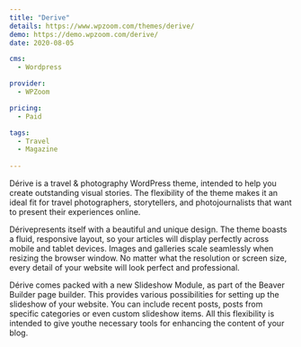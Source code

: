 ```yaml
---
title: "Derive"
details: https://www.wpzoom.com/themes/derive/
demo: https://demo.wpzoom.com/derive/
date: 2020-08-05

cms: 
  - Wordpress

provider: 
  - WPZoom

pricing:
  - Paid

tags:
  - Travel
  - Magazine
  
---
```


Dérive is a travel & photography WordPress theme, intended to help you create outstanding visual stories. The flexibility of the theme makes it an ideal fit for travel photographers, storytellers, and photojournalists that want to present their experiences online.

Dérivepresents itself with a beautiful and unique design. The theme boasts a fluid, responsive layout, so your articles will display perfectly across mobile and tablet devices. Images and galleries scale seamlessly when resizing the browser window. No matter what the resolution or screen size, every detail of your website will look perfect and professional.

Dérive comes packed with a new Slideshow Module, as part of the Beaver Builder page builder. This provides various possibilities for setting up the slideshow of your website. You can include recent posts, posts from specific categories or even custom slideshow items. All this flexibility is intended to give youthe necessary tools for enhancing the content of your blog.